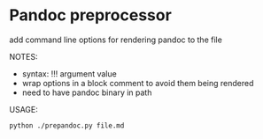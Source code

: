 # Pandoc preprocessor
add command line options for rendering pandoc to the file

NOTES: 
- syntax: !!! argument value
- wrap options in a block comment to avoid them being rendered
- need to have pandoc binary in path

USAGE:
```
python ./prepandoc.py file.md
```
